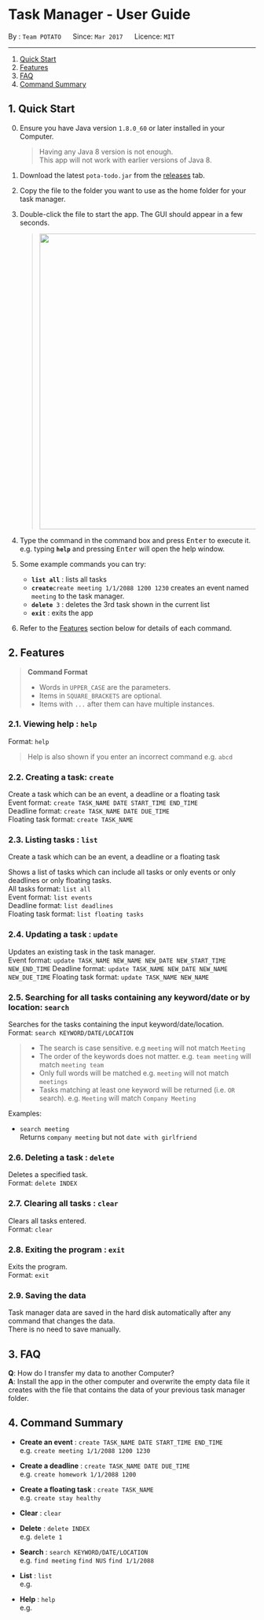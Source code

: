 # Task Manager - User Guide

By : `Team POTATO`  &nbsp;&nbsp;&nbsp;&nbsp; Since: `Mar 2017`  &nbsp;&nbsp;&nbsp;&nbsp; Licence: `MIT`

---

1. [Quick Start](#quick-start)
2. [Features](#features)
3. [FAQ](#faq)
4. [Command Summary](#command-summary)

## 1. Quick Start

0. Ensure you have Java version `1.8.0_60` or later installed in your Computer.<br>

   > Having any Java 8 version is not enough. <br>
   > This app will not work with earlier versions of Java 8.

1. Download the latest `pota-todo.jar` from the [releases](../../../releases) tab.
2. Copy the file to the folder you want to use as the home folder for your task manager.
3. Double-click the file to start the app. The GUI should appear in a few seconds.
   > <img src="images/Ui.png" width="600">

4. Type the command in the command box and press <kbd>Enter</kbd> to execute it. <br>
   e.g. typing **`help`** and pressing <kbd>Enter</kbd> will open the help window.
5. Some example commands you can try:
   * **`list all`** : lists all tasks
   * **`create`**`create meeting 1/1/2088 1200 1230`
     creates an event named `meeting` to the task manager.
   * **`delete`**` 3` : deletes the 3rd task shown in the current list
   * **`exit`** : exits the app
6. Refer to the [Features](#features) section below for details of each command.<br>


## 2. Features

> **Command Format**
>
> * Words in `UPPER_CASE` are the parameters.
> * Items in `SQUARE_BRACKETS` are optional.
> * Items with `...` after them can have multiple instances.

### 2.1. Viewing help : `help`

Format: `help`

> Help is also shown if you enter an incorrect command e.g. `abcd`

### 2.2. Creating a task: `create`

Create a task which can be an event, a deadline or a floating task<br>
Event format: `create TASK_NAME DATE START_TIME END_TIME`<br>
Deadline format: `create TASK_NAME DATE DUE_TIME`<br>
Floating task format: `create TASK_NAME`

### 2.3. Listing tasks : `list`
Create a task which can be an event, a deadline or a floating task<br>

Shows a list of tasks which can include all tasks or only events or only deadlines or only floating tasks.<br>
All tasks format: `list all`<br>
Event format: `list events`<br>
Deadline format: `list deadlines`<br>
Floating task format: `list floating tasks`<br>

### 2.4. Updating a task : `update`

Updates an existing task in the task manager.<br>
Event format: `update TASK_NAME NEW_NAME NEW_DATE NEW_START_TIME NEW_END_TIME`
Deadline format: `update TASK_NAME NEW_DATE NEW_NAME NEW_DUE_TIME`
Floating task format: `update TASK_NAME NEW_NAME`

### 2.5. Searching for all tasks containing any keyword/date or by location: `search`

Searches for the tasks containing the input keyword/date/location.<br>
Format: `search KEYWORD/DATE/LOCATION`

> * The search is case sensitive. e.g `meeting` will not match `Meeting`
> * The order of the keywords does not matter. e.g. `team meeting` will match `meeting team`
> * Only full words will be matched e.g. `meeting` will not match `meetings`
> * Tasks matching at least one keyword will be returned (i.e. `OR` search).
    e.g. `Meeting` will match `Company Meeting`

Examples:

* `search meeting`<br>
  Returns `company meeting` but not `date with girlfriend`

### 2.6. Deleting a task : `delete`

Deletes a specified task.<br>
Format: `delete INDEX`

### 2.7. Clearing all tasks : `clear`

Clears all tasks entered.<br>
Format: `clear`

### 2.8. Exiting the program : `exit`

Exits the program.<br>
Format: `exit`

### 2.9. Saving the data

Task manager data are saved in the hard disk automatically after any command that changes the data.<br>
There is no need to save manually.

## 3. FAQ

**Q**: How do I transfer my data to another Computer?<br>
**A**: Install the app in the other computer and overwrite the empty data file it creates with
       the file that contains the data of your previous task manager folder.

## 4. Command Summary

* **Create an event** : `create TASK_NAME DATE START_TIME END_TIME` <br>
  e.g. `create meeting 1/1/2088 1200 1230`
  
* **Create a deadline** : `create TASK_NAME DATE DUE_TIME` <br>
  e.g. `create homework 1/1/2088 1200`
  
* **Create a floating task** : `create TASK_NAME` <br>
  e.g. `create stay healthy`
  
* **Clear** : `clear`

* **Delete** : `delete INDEX` <br>
   e.g. `delete 1`

* **Search** : `search KEYWORD/DATE/LOCATION ` <br>
  e.g. `find meeting` `find NUS` `find 1/1/2088`  

* **List** : `list` <br>
  e.g.

* **Help** : `help` <br>
  e.g.

